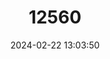 ---
title: "12560"
category: "Macaca sinica"
draft: false
date: 2024-02-22 13:03:50
languages:
  German: ["Hutaffe"]
  Spanish; Castilian: ["Macaca De Sri Lanka"]
  French: ["Macaque Couronné", "Macaque Toque"]
  Sinhala; Sinhalese: ["rilawa"]
  Tamil: ["Sen Kurunga"]
  English: ["Toque Macaque"]
---